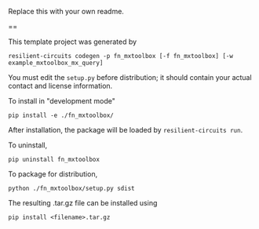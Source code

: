 Replace this with your own readme.

==

This template project was generated by

    resilient-circuits codegen -p fn_mxtoolbox [-f fn_mxtoolbox] [-w example_mxtoolbox_mx_query]


You must edit the `setup.py` before distribution;
it should contain your actual contact and license information.

To install in "development mode"

    pip install -e ./fn_mxtoolbox/

After installation, the package will be loaded by `resilient-circuits run`.


To uninstall,

    pip uninstall fn_mxtoolbox


To package for distribution,

    python ./fn_mxtoolbox/setup.py sdist

The resulting .tar.gz file can be installed using

    pip install <filename>.tar.gz
